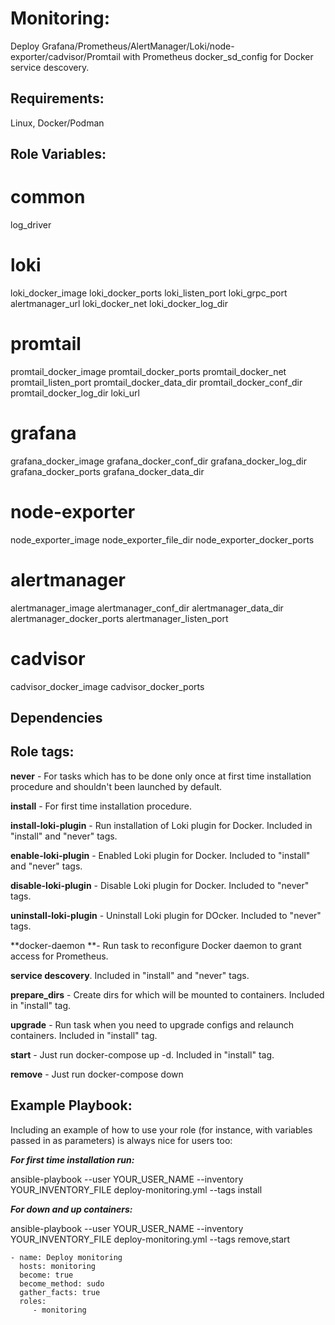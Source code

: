 Monitoring:
=========

Deploy Grafana/Prometheus/AlertManager/Loki/node-exporter/cadvisor/Promtail with Prometheus docker_sd_config for Docker service descovery.

Requirements:
------------

Linux, Docker/Podman

Role Variables:
--------------

# common
log_driver

# loki
loki_docker_image
loki_docker_ports
loki_listen_port
loki_grpc_port
alertmanager_url
loki_docker_net
loki_docker_log_dir

# promtail
promtail_docker_image
promtail_docker_ports
promtail_docker_net
promtail_listen_port
promtail_docker_data_dir
promtail_docker_conf_dir
promtail_docker_log_dir
loki_url

# grafana
grafana_docker_image
grafana_docker_conf_dir
grafana_docker_log_dir
grafana_docker_ports
grafana_docker_data_dir

# node-exporter
node_exporter_image
node_exporter_file_dir
node_exporter_docker_ports

# alertmanager
alertmanager_image
alertmanager_conf_dir
alertmanager_data_dir
alertmanager_docker_ports
alertmanager_listen_port

# cadvisor
cadvisor_docker_image
cadvisor_docker_ports


Dependencies
------------


Role tags:
--------------

**never** - For tasks which has to be done only once at first time installation procedure and shouldn't been launched by default.

**install** - For first time installation procedure.

**install-loki-plugin** - Run installation of Loki plugin for Docker. Included in "install" and "never" tags. 

**enable-loki-plugin** - Enabled Loki plugin for Docker. Included to "install" and "never" tags. 

**disable-loki-plugin** - Disable Loki plugin for Docker. Included to "never" tags.

**uninstall-loki-plugin** - Uninstall Loki plugin for DOcker. Included to "never" tags.

**docker-daemon **- Run task to reconfigure Docker daemon to grant access for Prometheus.

**service descovery**. Included in "install" and "never" tags. 

**prepare_dirs** - Create dirs for which will be mounted to containers. Included in "install" tag.

**upgrade** - Run task when you need to upgrade configs and relaunch containers. Included in "install" tag.

**start** - Just run docker-compose up -d. Included in "install" tag.

**remove** - Just run docker-compose down

Example Playbook:
----------------

Including an example of how to use your role (for instance, with variables passed in as parameters) is always nice for users too:

***For first time installation run:***

ansible-playbook --user YOUR_USER_NAME --inventory YOUR_INVENTORY_FILE deploy-monitoring.yml --tags install

***For down and up containers:***

ansible-playbook --user YOUR_USER_NAME --inventory YOUR_INVENTORY_FILE deploy-monitoring.yml --tags remove,start

    - name: Deploy monitoring
      hosts: monitoring
      become: true
      become_method: sudo
      gather_facts: true
      roles:
         - monitoring         
